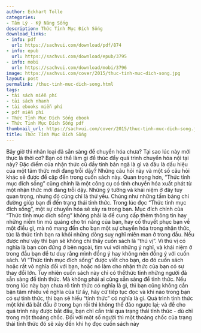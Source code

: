 ```yaml
---
author: Eckhart Tolle
categories:
- Tâm Lý - Kỹ Năng Sống
description: Thức Tỉnh Mục Đích Sống
download_links:
- info: pdf
  url: https://sachvui.com/download/pdf/874
- info: epub
  url: https://sachvui.com/download/epub/3795
- info: mobi
  url: https://sachvui.com/download/mobi/3796
image: https://sachvui.com/cover/2015/thuc-tinh-muc-dich-song.jpg
layout: post
permalink: /thuc-tinh-muc-dich-song.html
tags:
- tải sách miễn phí
- tải sách nhanh
- tải ebooks miễn phí
- pdf miễn phí
- Thức Tỉnh Mục Đích Sống ebook
- Thức Tỉnh Mục Đích Sống pdf
thumbnail_url: https://sachvui.com/cover/2015/thuc-tinh-muc-dich-song.jpg
title: Thức Tỉnh Mục Đích Sống
---
```


 <div class="item-desc text-justify"> <p>Bây giờ thì nhân loại đã sẵn sàng để chuyển hóa chưa? Tại sao lúc này mới thực là thời cơ? Bạn có thể làm gì để thúc đẩy quá trình chuyển hóa nội tại này? Đặc điểm của nhận thức cũ đầy tính bản ngã là gì và đâu là dấu hiệu của một tâm thức mới đang trỗi dậy? Những câu hỏi này và một số câu hỏi khác sẽ được đề cập đến trong cuốn sách này. Quan trọng hơn, “Thức tỉnh mục đích sống” cũng chính là một công cụ có tính chuyển hóa xuất phát từ một nhận thức mới đang trỗi dậy. Những ý tưởng và khái niệm ở đây tuy quan trọng, nhưng đó cũng chỉ là thứ yếu. Chúng như những tấm bảng chỉ đường giúp bạn đi đến trạng thái tỉnh thức. Trong lúc đọc “Thức tỉnh mục đích sống”, một sự chuyển hóa sẽ xảy ra trong bạn. Mục đích chính của “Thức tỉnh mục đích sống” không phải là để cung cấp thêm thông tin hay những niềm tin mù quáng cho trí năng của bạn, hay cố thuyết phục bạn về một điều gì, mà nó mang đến cho bạn một sự chuyển hóa trong nhận thức, tức là thức tỉnh bạn ra khỏi những dòng suy nghĩ miên man ở trong đầu. Nếu được như vậy thì bạn sẽ không chỉ thấy cuốn sách là “thú vị”. Vì thú vị có nghĩa là bạn còn đứng ở bên ngoài, tìm vui với những ý nghĩ, và khái niệm ở trong đầu bạn để tư duy rằng mình đồng ý hay không nên đồng ý với cuốn sách. Vì “Thức tỉnh mục đích sống” được viết cho bạn, do đó cuốn sách hoặc rất vô nghĩa đối với bạn, hoặc nó làm cho nhận thức của bạn có sự thay đổi lớn. Tuy nhiên cuốn sách này chỉ có thểthức tỉnh những người đã sẵn sàng để tỉnh thức. Mà không phải ai cũng sẵn sàng để tỉnh thức. Nếu trong lúc này bạn chưa rõ tỉnh thức có nghĩa là gì, thì bạn cũng không cần bận tâm nhiều về nghĩa của từ ấy, hãy cứ tiếp tục đọc và khi nào trong bạn có sự tỉnh thức, thì bạn sẽ hiểu “tỉnh thức” có nghĩa là gì. Quá trình tỉnh thức một khi đã bắt đầu ở trong bạn rồi thì không thể đảo ngược lại; và để cho quá trình này được bắt đầu, bạn chỉ cần trải qua trạng thái tỉnh thức - dù chỉ trong một thoáng chốc. Đối với một số người thì một thoáng chốc của trạng thái tỉnh thức đó sẽ xảy đến khi họ đọc cuốn sách này</p> </div>